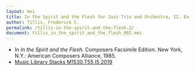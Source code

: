 ```yaml
---
layout: mei
title: In the Spirit and the Flesh for Jazz Trio and Orchestra, II. Ev'ry Time I Feel the Spirit
author: Tillis, Frederick C.
permalink: /tillis-in-the-spirit-and-the-flesh-2/
document: tillis_in_the_spirit_and_the_flesh_002.mei
---
```


- In *In the Spirit and the Flesh.* Composers Facsimile Edition. New York, N.Y.: American Composers Alliance, 1985.
- <a href="https://tufts.primo.exlibrisgroup.com/permalink/01TUN_INST/1kc9gia/alma991018601678303851" target="_blank">Music Library Stacks M1530.T55 I5 2019</a>
